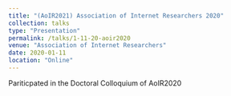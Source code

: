 ```yaml
---
title: "(AoIR2021) Association of Internet Researchers 2020"
collection: talks
type: "Presentation"
permalink: /talks/1-11-20-aoir2020
venue: "Association of Internet Researchers"
date: 2020-01-11
location: "Online"
---
```


Pariticpated in the Doctoral Colloquium of AoIR2020

